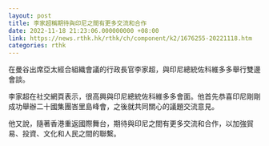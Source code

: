 ```yaml
---
layout: post
title: 李家超稱期待與印尼之間有更多交流和合作
date: 2022-11-18 21:23:06.000000000 +08:00
link: https://news.rthk.hk/rthk/ch/component/k2/1676255-20221118.htm
categories: rthk
---
```


在曼谷出席亞太經合組織會議的行政長官李家超，與印尼總統佐科維多多舉行雙邊會談。

李家超在社交網頁表示，很高興與印尼總統佐科維多多會面。他首先恭喜印尼剛剛成功舉辦二十國集團峇里島峰會，之後就共同關心的議題交流意見。

他又說，隨著香港重返國際舞台，期待與印尼之間有更多交流和合作，以加強貿易、投資、文化和人民之間的聯繫。
